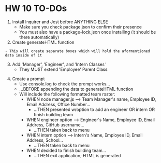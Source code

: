 # HW 10 TO-DOs

<!-- DONE -->
1. Install Inquirer and Jest before ANYTHING ELSE
    - Make sure you check package.json to confirm their presence
    - You must also have a package-lock.json once installing (it should be there automatically)
2. Create generateHTML function
<!-- DONE -->
    - This will create separate boxes which will hold the aformentioned data inside of it
<!-- DONE -->
3. Add 'Manager', 'Engineer', and 'Intern Classes'
    - They MUST extend 'Employee' Parent Class
<!--  -->
4. Create a prompt
    - Use console.log to check the prompt works...
    - ...BEFORE appending the data to generateHTML function
    - Will include the following formatted team roster:
        <!--  -->
        * WHEN node manager.js --> Team Manager's name, Employee ID, Email Address, Office Number...
            + ...THEN presented w/option to add an engineer OR intern OR finish building team
        * WHEN engineer option --> Engineer's Name, Employee ID, Email Address, GitHub username...
            + ...THEN taken back to menu
        * WHEN intern option --> Intern's Name, Employee ID, Email Address, School...
            + ...THEN taken back to menu
        * WHEN decided to finish building team...
            + ...THEN exit application; HTML is generated
